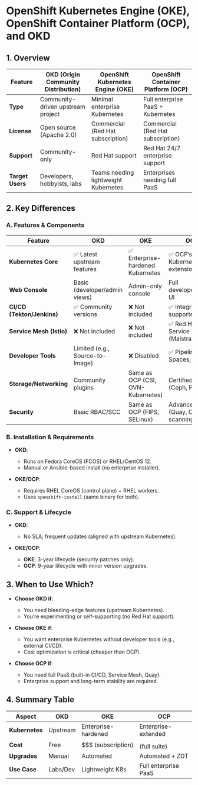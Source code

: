 # OpenShift Kubernetes Engine (OKE), OpenShift Container Platform (OCP), and OKD

## 1. Overview

| Feature       | OKD (Origin Community Distribution) | OpenShift Kubernetes Engine (OKE) | OpenShift Container Platform (OCP) |
|---------------|-------------------------------------|------------------------------------|-------------------------------------|
| **Type**      | Community-driven upstream project   | Minimal enterprise Kubernetes      | Full enterprise PaaS + Kubernetes  |
| **License**   | Open source (Apache 2.0)           | Commercial (Red Hat subscription) | Commercial (Red Hat subscription)  |
| **Support**   | Community-only                     | Red Hat support                   | Red Hat 24/7 enterprise support     |
| **Target Users** | Developers, hobbyists, labs      | Teams needing lightweight Kubernetes | Enterprises needing full PaaS     |

## 2. Key Differences

### A. Features & Components

| Feature            | OKD                              | OKE                              | OCP                              |
|--------------------|----------------------------------|----------------------------------|----------------------------------|
| **Kubernetes Core** | ✅ Latest upstream features      | ✅ Enterprise-hardened Kubernetes | ✅ OCP’s Kubernetes + extensions |
| **Web Console**     | Basic (developer/admin views)   | Admin-only console               | Full developer/admin UI          |
| **CI/CD (Tekton/Jenkins)** | ✅ Community versions      | ❌ Not included                   | ✅ Integrated & supported         |
| **Service Mesh (Istio)** | ❌ Not included             | ❌ Not included                   | ✅ Red Hat Service Mesh (Maistra) |
| **Developer Tools** | Limited (e.g., Source-to-Image) | ❌ Disabled                       | ✅ Pipelines, Dev Spaces, odo CLI |
| **Storage/Networking** | Community plugins           | Same as OCP (CSI, OVN-Kubernetes) | Certified plugins (Ceph, F5, etc.) |
| **Security**        | Basic RBAC/SCC                 | Same as OCP (FIPS, SELinux)      | Advanced (Quay, Clair scanning)  |

### B. Installation & Requirements

- **OKD**:
    - Runs on Fedora CoreOS (FCOS) or RHEL/CentOS 12.
    - Manual or Ansible-based install (no enterprise installer).

- **OKE/OCP**:
    - Requires RHEL CoreOS (control plane) + RHEL workers.
    - Uses `openshift-install` (same binary for both).

### C. Support & Lifecycle

- **OKD**:
    - No SLA; frequent updates (aligned with upstream Kubernetes).

- **OKE/OCP**:
    - **OKE**: 3-year lifecycle (security patches only).
    - **OCP**: 9-year lifecycle with minor version upgrades.

## 3. When to Use Which?

- **Choose OKD if**:
    - You need bleeding-edge features (upstream Kubernetes).
    - You’re experimenting or self-supporting (no Red Hat support).

- **Choose OKE if**:
    - You want enterprise Kubernetes without developer tools (e.g., external CI/CD).
    - Cost optimization is critical (cheaper than OCP).

- **Choose OCP if**:
    - You need full PaaS (built-in CI/CD, Service Mesh, Quay).
    - Enterprise support and long-term stability are required.

## 4. Summary Table

| Aspect       | OKD           | OKE                 | OCP                     |
|--------------|---------------|---------------------|-------------------------|
| **Kubernetes** | Upstream      | Enterprise-hardened | Enterprise-extended     |
| **Cost**      | Free          | $$$ (subscription)  | $$$$ (full suite)       |
| **Upgrades**  | Manual        | Automated           | Automated + ZDT         |
| **Use Case**  | Labs/Dev      | Lightweight K8s     | Full enterprise PaaS    |